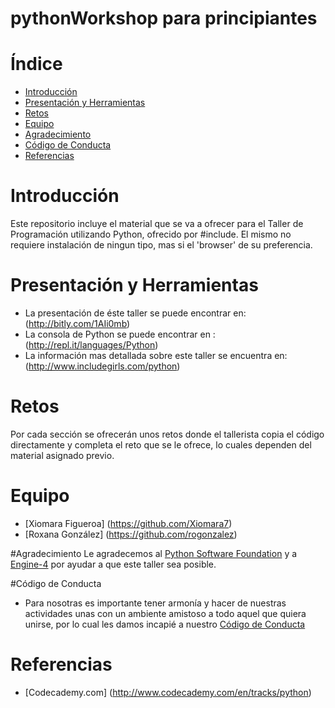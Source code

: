 pythonWorkshop para principiantes
=====================
# Índice

  * [Introducción](#introduccion)
  * [Presentación y Herramientas](#presentacion-y-herramientas)
  * [Retos](#retos)
  * [Equipo](#equipo)
  * [Agradecimiento](#agradecimiento)
  * [Código de Conducta](#codigo-de-conducta)
  * [Referencias](#referencias)

# Introducción

  Este repositorio incluye el material que se va a ofrecer para el Taller de Programación utilizando Python, ofrecido por #include<girls>. El mismo no requiere instalación de ningun tipo, mas si el 'browser' de su preferencia. 

# Presentación y Herramientas

  * La presentación de éste taller se puede encontrar en: (http://bitly.com/1AIi0mb)
  * La consola de Python se puede encontrar en : (http://repl.it/languages/Python)
  * La información mas detallada sobre este taller se encuentra en: (http://www.includegirls.com/python)

# Retos
  Por cada sección se ofrecerán unos retos donde el tallerista copia el código directamente y completa el reto que se le ofrece, lo cuales dependen del material asignado previo.
  
# Equipo
  * [Xiomara Figueroa] (https://github.com/Xiomara7)
  * [Roxana González] (https://github.com/rogonzalez)

#Agradecimiento
Le agradecemos al [Python Software Foundation](https://www.python.org/psf/) y a [Engine-4](http://engine-4.com/) por ayudar a que este taller sea posible. 

#Código de Conducta
 * Para nosotras es importante tener armonía y hacer de nuestras actividades unas con un ambiente amistoso a todo aquel que quiera unirse, por lo cual les damos incapié a nuestro [Código de Conducta](http://www.includegirls.com/python/codeofconduct.html)

# Referencias
  * [Codecademy.com] (http://www.codecademy.com/en/tracks/python)
